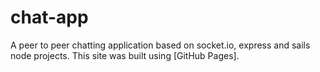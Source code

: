 # chat-app

A peer to peer chatting application based on socket.io, express and sails node projects.
This site was built using [GitHub Pages].
